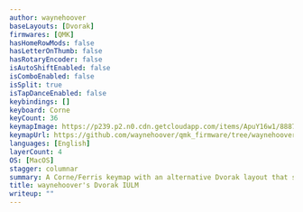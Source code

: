 ```yaml
---
author: waynehoover
baseLayouts: [Dvorak]
firmwares: [QMK]
hasHomeRowMods: false
hasLetterOnThumb: false
hasRotaryEncoder: false
isAutoShiftEnabled: false
isComboEnabled: false
isSplit: true
isTapDanceEnabled: false
keybindings: []
keyboard: Corne
keyCount: 36
keymapImage: https://p239.p2.n0.cdn.getcloudapp.com/items/ApuY16w1/8887acb2-082c-412b-899e-b5c3fa062040.jpg 
keymapUrl: https://github.com/waynehoover/qmk_firmware/tree/waynehoover_keymaps/keyboards/crkbd/keymaps/waynehoover
languages: [English]
layerCount: 4
OS: [MacOS]
stagger: columnar
summary: A Corne/Ferris keymap with an alternative Dvorak layout that swaps IU and LM, with the bonus of swapped shift state for semicolon (;)
title: waynehoover's Dvorak IULM
writeup: ""
---
```

